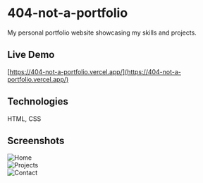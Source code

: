 # 404-not-a-portfolio

My personal portfolio website showcasing my skills and projects.

## Live Demo  
[https://404-not-a-portfolio.vercel.app/](https://404-not-a-portfolio.vercel.app/)

## Technologies  
HTML, CSS

## Screenshots  
![Home](<img width="1562" height="651" alt="image" src="https://github.com/user-attachments/assets/db54962e-1857-47b3-b31f-3582e27f58b5" />
)  
![Projects](<img width="1246" height="615" alt="image" src="https://github.com/user-attachments/assets/560bce6b-235d-48a3-915b-48b6c04b7089" />
)  
![Contact](<img width="912" height="240" alt="image" src="https://github.com/user-attachments/assets/fc234f15-958e-4f64-9027-f58e9723d878" />
)

